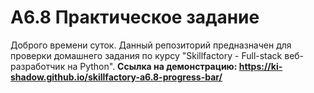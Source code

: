 # А6.8 Практическое задание
Доброго времени суток. Данный репозиторий предназначен для проверки домашнего задания по курсу "Skillfactory - Full-stack веб-разработчик на Python".
**Ссылка на демонстрацию: https://ki-shadow.github.io/skillfactory-a6.8-progress-bar/**
